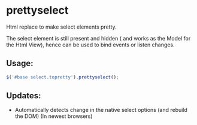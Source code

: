 prettyselect
============

Html replace to make select elements pretty.

The select element is still present and hidden ( and works as the Model for the Html View), hence can be used to bind events or listen changes.

## Usage:
```javascript
$('#base select.topretty').prettyselect();
```

## Updates:
- Automatically detects change in the native select options (and rebuild the DOM) (In newest browsers)
